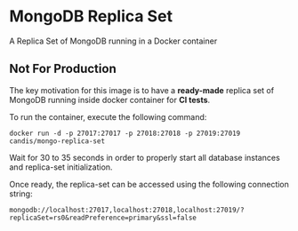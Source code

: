 # MongoDB Replica Set

A Replica Set of MongoDB running in a Docker container

## Not For Production

The key motivation for this image is to have a __ready-made__ replica set of MongoDB running inside docker container for __CI tests__.

To run the container, execute the following command:
```shell
docker run -d -p 27017:27017 -p 27018:27018 -p 27019:27019 candis/mongo-replica-set
```

Wait for 30 to 35 seconds in order to properly start all database instances and replica-set initialization.

Once ready, the replica-set can be accessed using the following connection string:
```shell
mongodb://localhost:27017,localhost:27018,localhost:27019/?replicaSet=rs0&readPreference=primary&ssl=false
```